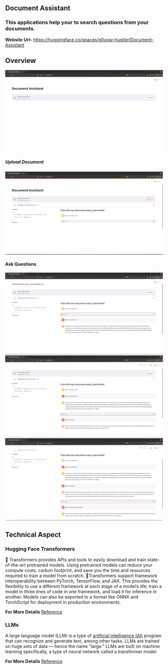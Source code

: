 <!-- ---

title: Document Assistant

emoji: 📄

colorFrom: blue

colorTo: yellow

sdk: streamlit

sdk_version: 1.35.0

app_file: app.py

pinned: false

license: mit

--- -->




## Document Assistant

 
### This applications help your to search questions from your documents.

  
 
**Website Url-** https://huggingface.co/spaces/g0urav-hustler/Document-Assistant

 

## Overview

![Web Image](https://github.com/g0urav-hustler/Document-Assistant/blob/main/readme_sources/photo_1.png)

#####  Upload Document
![Web Image](https://github.com/g0urav-hustler/Document-Assistant/blob/main/readme_sources/photo_2.png)

#### Ask Questions
![Web Image](https://github.com/g0urav-hustler/Document-Assistant/blob/main/readme_sources/photo_3.png)
![Web Image](https://github.com/g0urav-hustler/Document-Assistant/blob/main/readme_sources/photo_4.png)
![Web Image](https://github.com/g0urav-hustler/Document-Assistant/blob/main/readme_sources/photo_5.png)


## Technical Aspect

### Hugging Face Transformers
🤗 Transformers provides APIs and tools to easily download and train state-of-the-art pretrained models. Using pretrained models can reduce your compute costs, carbon footprint, and save you the time and resources required to train a model from scratch. 🤗Transformers support framework interoperability between PyTorch, TensorFlow, and JAX. This provides the flexibility to use a different framework at each stage of a model’s life; train a model in three lines of code in one framework, and load it for inference in another. Models can also be exported to a format like ONNX and TorchScript for deployment in production environments.

**For More Details** [Reference](https://huggingface.co/docs/transformers/en/index)

### LLMs
A large language model (LLM) is a type of [artificial intelligence (AI)](https://www.cloudflare.com/learning/ai/what-is-artificial-intelligence/) program that can recognize and generate text, among other tasks. LLMs are trained on huge sets of data — hence the name "large." LLMs are built on  machine learning specifically, a type of neural network called a transformer model. 

**For More Details** [Reference](https://www.cloudflare.com/en-gb/learning/ai/what-is-large-language-model/)